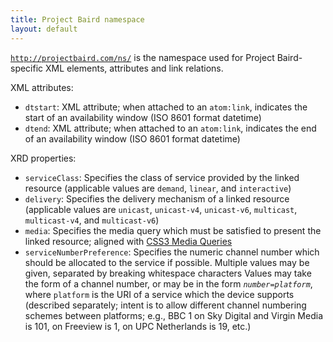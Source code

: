 ```yaml
---
title: Project Baird namespace
layout: default
---
```


<code>http://projectbaird.com/ns/</code> is the namespace used for Project
Baird-specific XML elements, attributes and link relations.

XML attributes:

* <code>dtstart</code>: XML attribute; when attached to an <code>atom:link</code>, indicates the start of an availability window (ISO 8601 format datetime)
* <code>dtend</code>: XML attribute; when attached to an <code>atom:link</code>, indicates the end of an availability window (ISO 8601 format datetime)

XRD properties:

* <code>serviceClass</code>: Specifies the class of service provided by the linked resource (applicable values are <code>demand</code>, <code>linear</code>, and <code>interactive</code>)
* <code>delivery</code>: Specifies the delivery mechanism of a linked resource (applicable values are <code>unicast</code>, <code>unicast-v4</code>, <code>unicast-v6</code>, <code>multicast</code>, <code>multicast-v4</code>, and <code>multicast-v6</code>)
* <code>media</code>: Specifies the media query which must be satisfied to present the linked resource; aligned with [CSS3 Media Queries](http://dev.w3.org/csswg/css3-mediaqueries/)
* <code>serviceNumberPreference</code>: Specifies the numeric channel number which should be allocated to the service if possible. Multiple values may be given, separated by breaking whitespace characters Values may take the form of a channel number, or may be in the form <code><em>number</em>=<em>platform</em></code>, where <code>platform</code> is the URI of a service which the device supports (described separately; intent is to allow different channel numbering schemes between platforms; e.g., BBC 1 on Sky Digital and Virgin Media is 101, on Freeview is 1, on UPC Netherlands is 19, etc.)
